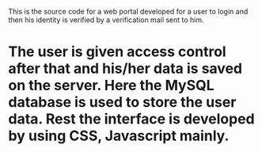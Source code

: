 This is the source code for a web portal developed for a user to login and then his identity is verified by a verification mail sent to him.

The user is given access control after that and his/her data is saved on the server. Here the MySQL database is used to store the user data.
Rest the interface is developed by using CSS, Javascript mainly.
======

